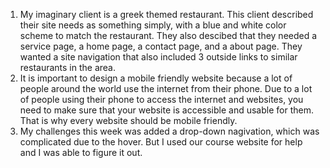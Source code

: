 1. My imaginary client is a greek themed restaurant. This client described their site needs as something simply, with a blue and white color scheme to match the restaurant. They also descibed that they needed a service page, a home page, a contact page, and a about page. They wanted a site navigation that also included 3 outside links to similar restaurants in the area.
2. It is important to design a mobile friendly website because a lot of people around the world use the internet from their phone. Due to a lot of people using their phone to access the internet and websites, you need to make sure that your website is accessible and usable for them. That is why every website should be mobile friendly. 
3. My challenges this week was added a drop-down nagivation, which was complicated due to the hover. But I used our course website for help and I was able to figure it out. 